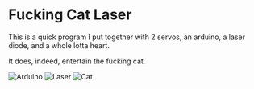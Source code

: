 # Fucking Cat Laser

This is a quick program I put together with 2 servos, an arduino, a laser
diode, and a whole lotta heart.

It does, indeed, entertain the fucking cat.

![Arduino](http://tyler.zone/arduino.jpg)
![Laser](http://tyler.zone/laser.jpg)
![Cat](http://tyler.zone/cat.jpg)

